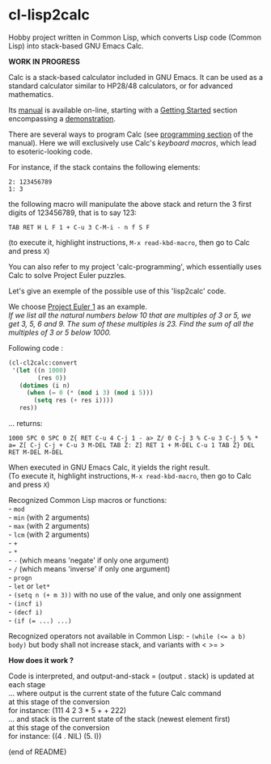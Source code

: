 # cl-lisp2calc

Hobby project written in Common Lisp, which converts Lisp code (Common Lisp) into stack-based GNU Emacs Calc.

**WORK IN PROGRESS**

Calc is a stack-based calculator included in GNU Emacs. It can be used as a standard calculator similar to HP28/48 calculators, or for advanced mathematics.

Its [manual](https://www.gnu.org/software/emacs/manual/html_mono/calc.html) is available on-line, starting with a [Getting Started](https://www.gnu.org/software/emacs/manual/html_mono/calc.html#Getting-Started) section encompassing a [demonstration](https://www.gnu.org/software/emacs/manual/html_mono/calc.html#Demonstration-of-Calc).

There are several ways to program Calc (see [programming section](https://www.gnu.org/software/emacs/manual/html_mono/calc.html#Programming) of the manual). Here we will exclusively use Calc's _keyboard macros_, which lead to esoteric-looking code. 

For instance, if the stack contains the following elements:
```
2: 123456789
1: 3
```
the following macro will manipulate the above stack and return the 3 first digits of 123456789, that is to say 123:
```
TAB RET H L F 1 + C-u 3 C-M-i - n f S F
``` 
(to execute it, highlight instructions, `M-x read-kbd-macro`, then go to Calc and press `X`)

You can also refer to my project 'calc-programming', which essentially uses Calc to solve Project Euler puzzles.

Let's give an exemple of the possible use of this 'lisp2calc' code.

We choose [Project Euler 1](https://projecteuler.net/problem=1) as an example.  
_If we list all the natural numbers below 10 that are multiples of 3 or 5, we get 3, 5, 6 and 9. The sum of these multiples is 23. Find the sum of all the multiples of 3 or 5 below 1000._

Following code :
``` lisp
(cl-cl2calc:convert
 '(let ((n 1000)
        (res 0))
   (dotimes (i n)
     (when (= 0 (* (mod i 3) (mod i 5)))
       (setq res (+ res i))))
   res))
```
... returns:
```
1000 SPC 0 SPC 0 Z{ RET C-u 4 C-j 1 - a> Z/ 0 C-j 3 % C-u 3 C-j 5 % * a= Z[ C-j C-j + C-u 3 M-DEL TAB Z: Z] RET 1 + M-DEL C-u 1 TAB Z} DEL RET M-DEL M-DEL
```
When executed in GNU Emacs Calc, it yields the right result.  
(To execute it, highlight instructions, `M-x read-kbd-macro`, then go to Calc and press `X`)

Recognized Common Lisp macros or functions:  
     - `mod`  
     - `min` (with 2 arguments)  
     - `max` (with 2 arguments)  
     - `lcm` (with 2 arguments)  
     - `+`  
     - `*`  
     - `-` (which means 'negate' if only one argument)  
     - `/` (which means 'inverse' if only one argument)  
     - `progn`  
     - `let` or `let*`  
     - `(setq n (+ m 3))` with no use of the value, and only one assignment  
     - `(incf i)`  
     - `(decf i)`  
     - `(if (= ...) ...)`  
     
Recognized operators not available in Common Lisp:
     - `(while (<= a b) body)` but body shall not increase stack, and variants with < >= >

**How does it work ?**

Code is interpreted, and output-and-stack = (output . stack) is updated at each stage  
... where output is the current state of the future Calc command  
           at this stage of the conversion  
       for instance: (111 4 2 3 * 5 + + 222)  
... and stack is the current state of the stack (newest element first)  
       at this stage of the conversion  
       for instance: ((4 . NIL) (5. I))

(end of README)
